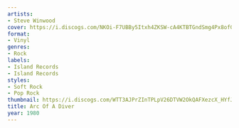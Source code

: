 ```yaml
---
artists:
- Steve Winwood
cover: https://i.discogs.com/NKOi-F7UBBy5Itxh4ZKSW-cA4KTBTGndSmg4Px8ofGA/rs:fit/g:sm/q:90/h:400/w:400/czM6Ly9kaXNjb2dz/LWRhdGFiYXNlLWlt/YWdlcy9SLTY5NTQ5/My0xMTgwMTg2NTIz/LmpwZWc.jpeg
format:
- Vinyl
genres:
- Rock
labels:
- Island Records
- Island Records
styles:
- Soft Rock
- Pop Rock
thumbnail: https://i.discogs.com/WTT3AJPrZInTPLpV26DTVW2OkQAFXezcX_HYfJsXfRI/rs:fit/g:sm/q:40/h:150/w:150/czM6Ly9kaXNjb2dz/LWRhdGFiYXNlLWlt/YWdlcy9SLTY5NTQ5/My0xMTgwMTg2NTIz/LmpwZWc.jpeg
title: Arc Of A Diver
year: 1980
---
```


